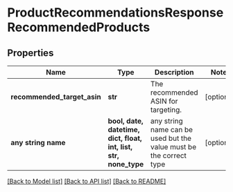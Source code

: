 # ProductRecommendationsResponseRecommendedProducts


## Properties
Name | Type | Description | Notes
------------ | ------------- | ------------- | -------------
**recommended_target_asin** | **str** | The recommended ASIN for targeting. | [optional] 
**any string name** | **bool, date, datetime, dict, float, int, list, str, none_type** | any string name can be used but the value must be the correct type | [optional]

[[Back to Model list]](../README.md#documentation-for-models) [[Back to API list]](../README.md#documentation-for-api-endpoints) [[Back to README]](../README.md)


